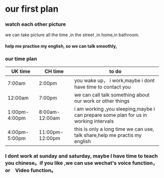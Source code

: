 # our first plan

### watch each other picture 
  we can take picture all the time ,in the street ,in home,in bathroom.

#### help me practise my english, so we can talk smoothly,

### our time plan

| UK time            |CH time           | to do                                                                                    |
|    ---             |   ---            |----                                                                                      |
|   7:00am           |    2:00pm        |    you wake up， i work,maybe i dont have time to contact you                            |
|   12:00am          |    7:00pm        |     we can call talk something  about our work or other things                           |
|   1:00pm-4:00pm    |    8:00am-12:00am| i am working ,you sleeping,maybe i can prepare some plan for us in working intervals     |
|   4:00pm-5:00pm    |    11:00pm-12:00pm   |     this is only a long time we can use,  talk share,help me practis my english      |


### I dont work at sunday and saturday, maybe I have time to teach you chinese。if you like ,we can use wechat's voice function，or　Video function。

